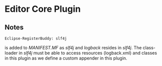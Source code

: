 Editor Core Plugin
==================

Notes
-----

    Eclipse-RegisterBuddy: slf4j

is added to _MANIFEST.MF_ as _slf4j_ and _logback_ resides in _slf4j_. The class-loader in _slf4j_
must be able to access resources (logback.xml) and classes in this plugin as we define a custom appender in this plugin.
